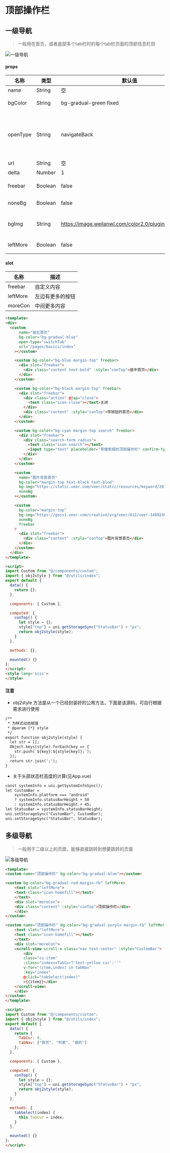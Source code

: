 # 顶部操作栏

## 一级导航
>一般用在首页，或者底部多个tab栏时的每个tab栏页面的顶部信息栏目

![一级导航](../../_image/custom-1.png)

#### props

| 名称     | 类型    | 默认值                                                  | 描述                                                                  |
| -------- | ------- | ------------------------------------------------------- | --------------------------------------------------------------------- |
| name     | String  | 空                                                      | 标题名                                                                |
| bgColor  | String  | bg-gradual-green   fixed                                | 导航的基础样式className                                               |
| openType | String  | navigateBack                                            | 页面链接方式（navigate，redirect，switchTab，reLaunch，navigateBack） |
| url      | String  | 空                                                      | 页面链接                                                              |
| delta    | Number  | 1                                                       | 回退页数                                                              |
| freebar  | Boolean | false                                                   | 开启自定义内容模式                                                    |
| noneBg   | Boolean | false                                                   | 开启背景为图片模式                                                    |
| bgImg    | String  | https://image.weilanwl.com/color2.0/plugin/cjkz2329.jpg | 背景图片链接（小程序端仅支持网络图片）                                |
| leftMore | Boolean | false                                                   | 左边有更多的按钮                                                      |

#### slot

| 名称     | 描述             |
| -------- | ---------------- |
| freebar  | 自定义内容       |
| leftMore | 左边有更多的按钮 |
| moreCon  | 中间更多内容     |

```html
<template>
<div>
  <custom
      name="居左首页"
      bg-color="bg-gradual-blue"
      open-type="switchTab"
      url="/pages/basics/index"
    ></custom>

    <custom bg-color="bg-blue margin-top" freebar>
      <div slot="freebar">
        <div class="content text-bold" :style="conTop">居中首页</div>
      </div>
    </custom>

    <custom bg-color="bg-black margin-top" freebar>
      <div slot="freebar">
        <div class="action" @tap="close">
          <text class="icon-close"></text>关闭
        </div>
        <div class="content" :style="conTop">带按钮的首页</div>
      </div>
    </custom>

    <custom bg-color="bg-cyan margin-top search" freebar>
      <div slot="freebar">
        <div class="search-form radius">
          <text class="icon-search"></text>
          <input type="text" placeholder="带搜索框的顶部操作栏" confirm-type="search">
        </div>
      </div>
    </custom>

    <custom
      name="图片背景首页"
      bg-color="margin-top text-black text-blod"
      bg-img="https://static.veer.com/veer/static/resources/keyword/2018-05-30/a207217f05aa426f821547508320178b.jpg"
      noneBg
    ></custom>

    <custom
      bg-color="margin-top"
      bg-img="https://goss1.veer.com/creative/vcg/veer/612/veer-148024919.jpg"
      noneBg
      freebar
    >
      <div slot="freebar">
        <div class="content" :style="conTop">图片背景首页</div>
      </div>
    </custom>
  </div>
</template>

<script>
import Custom from "@/components/custom";
import { obj2style } from "@/utils/index";
export default {
  data() {
    return {};
  },

  components: { Custom },

  computed: {
    conTop() {
      let style = {};
      style["top"] = uni.getStorageSync("StatusBar") + "px";
      return obj2style(style);
    }
  },

  methods: {},

  mounted() {}
};
</script>
<style lang='scss'>
</style>

```

#### 注意

* obj2style 方法是从一个已经封装好的公用方法，下面是该源码，可自行根据需求进行使用

```html
/**
 * 为样式动态赋值
 * @param {*} style
 */
export function obj2style(style) {
  let str = [];
  Object.keys(style).forEach(key => {
    str.push(`${key}:${style[key]};`);
  });
  return str.join(';');
}
```

* 关于头部状态栏高度的计算(见App.vue)

```html
const systemInfo = uni.getSystemInfoSync();
let CustomBar =
    systemInfo.platform === "android"
    ? systemInfo.statusBarHeight + 50
    : systemInfo.statusBarHeight + 45;
let StatusBar = systemInfo.statusBarHeight;
uni.setStorageSync("CustomBar", CustomBar);
uni.setStorageSync("StatusBar", StatusBar);
```

## 多级导航
>一般用于二级以上的页面，能够直接跳转到想要跳转的页面

![多级导航](../../_image/custom-2.png)

```html
<template>
<custom name="顶部操作栏" bg-color="bg-gradual-blue"></custom>

<custom bg-color="bg-gradual-red margin-tb" leftMore>
    <text slot="leftMore">
    <text class="icon-homefill"></text>
    </text>
    <div slot="moreCon">
    <div class="content" :style="conTop">顶部操作栏</div>
    </div>
</custom>

<custom name="顶部操作栏" bg-color="bg-gradual-purple margin-tb" leftMore>
    <text slot="leftMore">
    <text class="icon-homefill"></text>
    </text>
    <div slot="moreCon">
    <scroll-view scroll-x class="nav text-center" :style="CustomBar">
        <div
        class="cu-item"
        :class="index==TabCur?'text-yellow cur':''"
        v-for="(item,index) in tabNav"
        :key="index"
        @click="tabSelect(index)"
        >{{item}}</div>
    </scroll-view>
    </div>
</custom>
</template>

<script>
import Custom from "@/components/custom";
import { obj2style } from "@/utils/index";
export default {
  data() {
    return {
      TabCur: 0,
      tabNav: ["首页", "列表", "我的"]
    };
  },

  components: { Custom },

  computed: {
    conTop() {
      let style = {};
      style["top"] = uni.getStorageSync("StatusBar") + "px";
      return obj2style(style);
    }
  },

  methods: {
    tabSelect(index) {
      this.TabCur = index;
    }
  },

  mounted() {}
};
</script>
```